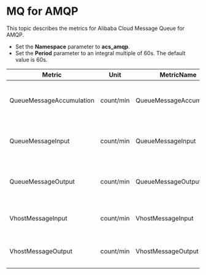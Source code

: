 # MQ for AMQP

This topic describes the metrics for Alibaba Cloud Message Queue for AMQP.

-   Set the **Namespace** parameter to **acs\_amqp**.
-   Set the **Period** parameter to an integral multiple of 60s. The default value is 60s.

|Metric|Unit|MetricName|Dimensions|Statistics|
|------|----|----------|----------|----------|
|QueueMessageAccumulation|count/min|QueueMessageAccumulation|userId, regionId, vhostName, and queueName|Maximum|
|QueueMessageInput|count/min|QueueMessageInput|userId, regionId, vhostName, and queueName|Value|
|QueueMessageOutput|count/min|QueueMessageOutput|userId, regionId, vhostName, and queueName|Value|
|VhostMessageInput|count/min|VhostMessageInput|userId, regionId, and vhostName|Value|
|VhostMessageOutput|count/min|VhostMessageOutput|userId, regionId, and vhostName|Value|

